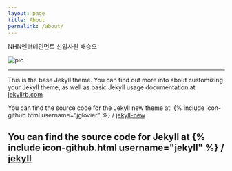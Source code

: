 ```yaml
---
layout: page
title: About
permalink: /about/
---
```


NHN엔터테인먼트 신입사원 배승오  
  
![pic](https://s-media-cache-ak0.pinimg.com/136x136/81/ff/08/81ff08c482759df559919790bed95bf9.jpg)  
  
  
  
  
  
---
This is the base Jekyll theme. You can find out more info about customizing your Jekyll theme, as well as basic Jekyll usage documentation at [jekyllrb.com](http://jekyllrb.com/)

You can find the source code for the Jekyll new theme at:
{% include icon-github.html username="jglovier" %} /
[jekyll-new](https://github.com/jglovier/jekyll-new)

You can find the source code for Jekyll at
{% include icon-github.html username="jekyll" %} /
[jekyll](https://github.com/jekyll/jekyll)
---



